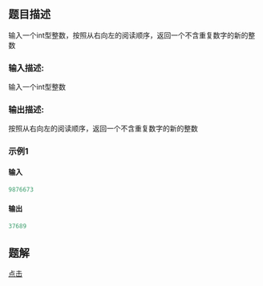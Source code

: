 ## 题目描述   
 
输入一个int型整数，按照从右向左的阅读顺序，返回一个不含重复数字的新的整数
### 输入描述:
 
输入一个int型整数

### 输出描述:

按照从右向左的阅读顺序，返回一个不含重复数字的新的整数

### 示例1

#### 输入 

```java
9876673
```
#### 输出
```java
37689
```

## 题解  

[点击](/src/main/java/华为编程pg/提取不重复的整数.java)
